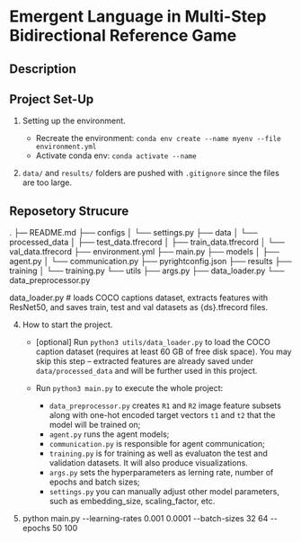 # Emergent Language in Multi-Step Bidirectional Reference Game

## Description

## Project Set-Up

1. Setting up the environment. 
    * Recreate the environment: ``conda env create --name myenv --file environment.yml``
    * Activate conda env: ``conda activate --name``

2. ``data/`` and ``results/`` folders are pushed with ``.gitignore`` since the files are too large.

## Reposetory Strucure






.
├–– README.md
├── configs
│   └── settings.py
├── data
│   └── processed_data
│       ├── test_data.tfrecord
│       ├── train_data.tfrecord
│       └── val_data.tfrecord
├── environment.yml
├── main.py
├── models
│   ├── agent.py
│   └── communication.py
├── pyrightconfig.json
├── results
├── training
│   └── training.py
└── utils
    ├── args.py
    ├── data_loader.py 
    └── data_preprocessor.py



data_loader.py   # loads COCO captions dataset, extracts features with ResNet50, and saves train, test and val datasets as {ds}.tfrecord files.


4. How to start the project.
    * [optional] Run `python3 utils/data_loader.py` to load the COCO caption dataset (requires at least 60 GB of free disk space). You may skip this step – extracted features are already saved under `data/processed_data` and will be further used in this project.

    * Run `python3 main.py` to execute the whole project:
        - `data_preprocessor.py` creates `R1` and `R2` image feature subsets along with one-hot encoded target vectors `t1` and `t2` that the model will be trained on;
        - `agent.py` runs the agent models;
        - `communication.py` is responsible for agent communication;
        - `training.py` is for training as well as evaluaton the test and validation datasets. It will also produce visualizations.
        - `args.py` sets the hyperparameters as lerning rate, number of epochs and batch sizes;
        - `settings.py` you can manually adjust other model parameters, such as embedding_size, scaling_factor, etc.


5. python main.py --learning-rates 0.001 0.0001 --batch-sizes 32 64 --epochs 50 100
